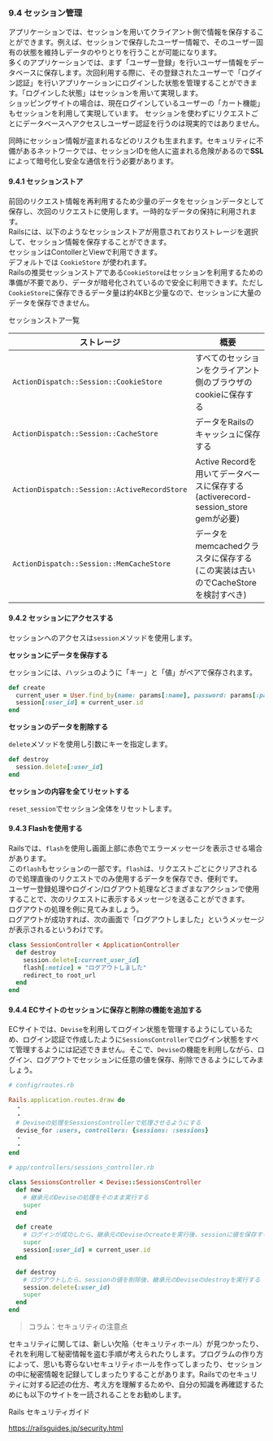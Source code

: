 ### 9.4 セッション管理

アプリケーションでは、セッションを用いてクライアント側で情報を保存することができます。例えば、セッションで保存したユーザー情報で、そのユーザー固有の状態を維持しデータのやりとりを行うことが可能になります。<br>
多くのアプリケーションでは、まず「ユーザー登録」を行いユーザー情報をデータベースに保存します。次回利用する際に、その登録されたユーザーで「ログイン認証」を行いアプリケーションにログインした状態を管理することができます。「ログインした状態」はセッションを用いて実現します。<br>
ショッピングサイトの場合は、現在ログインしているユーザーの「カート機能」もセッションを利用して実現しています。
セッションを使わずにリクエストごとにデータベースへアクセスしユーザー認証を行うのは現実的ではありません。

同時にセッション情報が盗まれるなどのリスクも生まれます。セキュリティに不備があるネットワークでは、セッションIDを他人に盗まれる危険があるので**SSL**によって暗号化し安全な通信を行う必要があります。

#### 9.4.1 セッションストア

前回のリクエスト情報を再利用するため少量のデータをセッションデータとして保存し、次回のリクエストに使用します。一時的なデータの保持に利用されます。  
Railsには、以下のようなセッションストアが用意されておりストレージを選択して、セッション情報を保存することができます。  
セッションはContollerとViewで利用できます。  
デフォルトでは `CookieStore` が使われます。  
Railsの推奨セッションストアである`CookieStore`はセッションを利用するための準備が不要であり、データが暗号化されているので安全に利用できます。ただし`CookieStore`に保存できるデータ量は約4KBと少量なので、セッションに大量のデータを保存できません。  

セッションストア一覧

| ストレージ | 概要 |
|---|---|
| `ActionDispatch::Session::CookieStore` | すべてのセッションをクライアント側のブラウザのcookieに保存する |
| `ActionDispatch::Session::CacheStore` | データをRailsのキャッシュに保存する |
| `ActionDispatch::Session::ActiveRecordStore` | Active Recordを用いてデータベースに保存する (activerecord-session_store gemが必要) |
| `ActionDispatch::Session::MemCacheStore`  | データをmemcachedクラスタに保存する (この実装は古いのでCacheStoreを検討すべき) |

#### 9.4.2 セッションにアクセスする

セッションへのアクセスは`session`メソッドを使用します。

__セッションにデータを保存する__

セッションには、ハッシュのように「キー」と「値」がペアで保存されます。

```rb
def create
  current_user = User.find_by(name: params[:name], password: params[:password])
  session[:user_id] = current_user.id
end
```

__セッションのデータを削除する__

`delete`メソッドを使用し引数にキーを指定します。

```rb
def destroy
  session.delete[:user_id]
end
```

__セッションの内容を全てリセットする__

`reset_session`でセッション全体をリセットします。

#### 9.4.3 Flashを使用する

Railsでは、`flash`を使用し画面上部に赤色でエラーメッセージを表示させる場合があります。  
この`flash`もセッションの一部です。`flash`は、リクエストごとにクリアされるので処理直後のリクエストでのみ使用するデータを保存でき、便利です。<br>
ユーザー登録処理やログイン/ログアウト処理などさまざまなアクションで使用することで、次のリクエストに表示するメッセージを送ることができます。<br>
ログアウトの処理を例に見てみましょう。  
ログアウトが成功すれば、次の画面で「ログアウトしました」というメッセージが表示されるというわけです。

```rb
class SessionController < ApplicationController
  def destroy
    session.delete[:current_user_id]
    flash[:notice] = "ログアウトしました"
    redirect_to root_url
  end
end
```

#### 9.4.4 ECサイトのセッションに保存と削除の機能を追加する

ECサイトでは、`Devise`を利用してログイン状態を管理するようにしているため、ログイン認証で作成したように`SessionsController`でログイン状態をすべて管理するようには記述できません。そこで、`Devise`の機能を利用しながら、ログイン、ログアウトでセッションに任意の値を保存、削除できるようにしてみましょう。

```rb
# config/routes.rb

Rails.application.routes.draw do
  ・
  ・
  # Deviseの処理をSessionsControllerで処理させるようにする
  devise_for :users, controllers: {sessions: :sessions}
  ・
  ・
end
```

```rb
# app/controllers/sessions_controller.rb

class SessionsController < Devise::SessionsController
  def new
    # 継承元のDeviseの処理をそのまま実行する
    super
  end

  def create
    # ログインが成功したら、継承元のDeviseのcreateを実行後、sessionに値を保存する
    super
    session[:user_id] = current_user.id
  end

  def destroy
    # ログアウトしたら、sessionの値を削除後、継承元のDeviseのdestroyを実行する
    session.delete(:user_id)
    super
  end
end
```

> コラム：セキュリティの注意点

セキュリティに関しては、新しい欠陥（セキュリティホール）が見つかったり、それを利用して秘密情報を盗む手順が考えられたりします。プログラムの作り方によって、思いも寄らないセキュリティホールを作ってしまったり、セッションの中に秘密情報を記録してしまったりすることがあります。Railsでのセキュリティに対する記述の仕方、考え方を理解するためや、自分の知識を再確認するためにも以下のサイトを一読されることをお勧めします。

Rails セキュリティガイド

https://railsguides.jp/security.html


